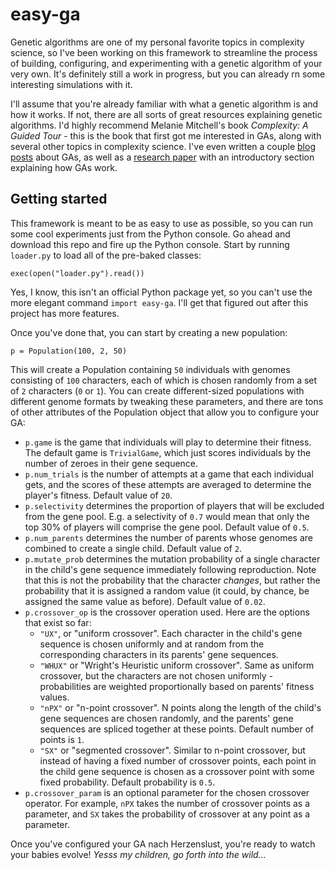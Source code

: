 # easy-ga

Genetic algorithms are one of my personal favorite topics in complexity science, so I've been working on this framework to streamline the process of building, configuring, and experimenting with a genetic algorithm of your very own. It's definitely still a work in progress, but you can already rn some interesting simulations with it.

I'll assume that you're already familiar with what a genetic algorithm is and how it works. If not, there are all sorts of great resources explaining genetic algorithms. I'd highly recommend Melanie Mitchell's book *Complexity: A Guided Tour* - this is the book that first got me interested in GAs, along with several other topics in complexity science. I've even written a couple [blog](https://franklin.dyer.me/post/119) [posts](https://franklin.dyer.me/post/158) about GAs, as well as a [research paper](https://github.com/franklindyer/AP-Research-Genetic-Algorithm-Project/blob/master/Finished_Research_Paper.pdf) with an introductory section explaining how GAs work. 

## Getting started

This framework is meant to be as easy to use as possible, so you can run some cool experiments just from the Python console. Go ahead and download this repo and fire up the Python console. Start by running `loader.py` to load all of the pre-baked classes:

`exec(open("loader.py").read())`

Yes, I know, this isn't an official Python package yet, so you can't use the more elegant command `import easy-ga`. I'll get that figured out after this project has more features.

Once you've done that, you can start by creating a new population:

`p = Population(100, 2, 50)`

This will create a Population containing `50` individuals with genomes consisting of `100` characters, each of which is chosen randomly from a set of `2` characters (`0` or `1`). You can create different-sized populations with different genome formats by tweaking these parameters, and there are tons of other attributes of the Population object that allow you to configure your GA:

- `p.game` is the game that individuals will play to determine their fitness. The default game is `TrivialGame`, which just scores individuals by the number of zeroes in their gene sequence.
- `p.num_trials` is the number of attempts at a game that each individual gets, and the scores of these attempts are averaged to determine the player's fitness. Default value of `20`.
- `p.selectivity` determines the proportion of players that will be excluded from the gene pool. E.g. a selectivity of `0.7` would mean that only the top 30% of players will comprise the gene pool. Default value of `0.5`.
- `p.num_parents` determines the number of parents whose genomes are combined to create a single child. Default value of `2`.
- `p.mutate_prob` determines the mutation probability of a single character in the child's gene sequence immediately following reproduction. Note that this is not the probability that the character *changes*, but rather the probability that it is assigned a random value (it could, by chance, be assigned the same value as before). Default value of `0.02`.
- `p.crossover_op` is the crossover operation used. Here are the options that exist so far:
    - `"UX"`, or "uniform crossover". Each character in the child's gene sequence is chosen uniformly and at random from the corresponding characters in its parents' gene sequences.
    - `"WHUX"` or "Wright's Heuristic uniform crossover". Same as uniform crossover, but the characters are not chosen uniformly - probabilities are weighted proportionally based on parents' fitness values.
    - `"nPX"` or "n-point crossover". N points along the length of the child's gene sequences are chosen randomly, and the parents' gene sequences are spliced together at these points. Default number of points is `1`.
    - `"SX"` or "segmented crossover". Similar to n-point crossover, but instead of having a fixed number of crossover points, each point in the child gene sequence is chosen as a crossover point with some fixed probability. Default probability is `0.5`.
- `p.crossover_param` is an optional parameter for the chosen crossover operator. For example, `nPX` takes the number of crossover points as a parameter, and `SX` takes the probability of crossover at any point as a parameter.

Once you've configured your GA nach Herzenslust, you're ready to watch your babies evolve! *Yesss my children, go forth into the wild...*



